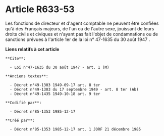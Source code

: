 # Article R633-53

Les fonctions de directeur et d'agent comptable ne peuvent être confiées qu'à des Français majeurs, de l'un ou de l'autre
sexe, jouissant de leurs droits civils et civiques et n'ayant pas fait l'objet de condamnations ou de sanctions prévues à
l'article 1er de la loi n° 47-1635 du 30 août 1947   .

**Liens relatifs à cet article**

	**Cite**:

	  - Loi n°47-1635 du 30 août 1947 - art. 1 (M)

	**Anciens textes**:

	  - Décret n°49-1303 1949-09-17 art. 8 ter
	  - Décret n°49-1303 du 17 septembre 1949 - art. 8 ter (Ab)
	  - Décret n°49-1435 1949-10-18 art. 9 ter

	**Codifié par**:

	  - Décret n°85-1353 1985-12-17

	**Créé par**:

	  - Décret n°85-1353 1985-12-17 art. 1 JORF 21 décembre 1985
